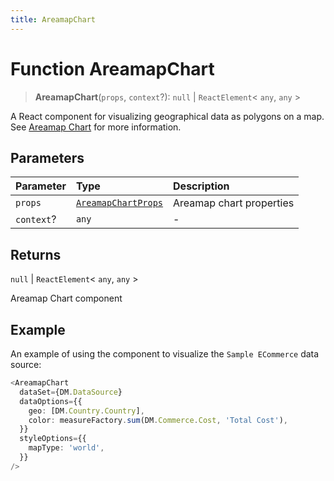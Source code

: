 ```yaml
---
title: AreamapChart
---
```


# Function AreamapChart <Badge type="beta" text="Beta" />

> **AreamapChart**(`props`, `context`?): `null` \| `ReactElement`\< `any`, `any` \>

A React component for visualizing geographical data as polygons on a map.
See [Areamap Chart](https://docs.sisense.com/main/SisenseLinux/area-map.htm) for more information.

## Parameters

| Parameter | Type | Description |
| :------ | :------ | :------ |
| `props` | [`AreamapChartProps`](../interfaces/interface.AreamapChartProps.md) | Areamap chart properties |
| `context`? | `any` | - |

## Returns

`null` \| `ReactElement`\< `any`, `any` \>

Areamap Chart component

## Example

An example of using the component to visualize the `Sample ECommerce` data source:
```ts
<AreamapChart
  dataSet={DM.DataSource}
  dataOptions={{
    geo: [DM.Country.Country],
    color: measureFactory.sum(DM.Commerce.Cost, 'Total Cost'),
  }}
  styleOptions={{
    mapType: 'world',
  }}
/>
```
